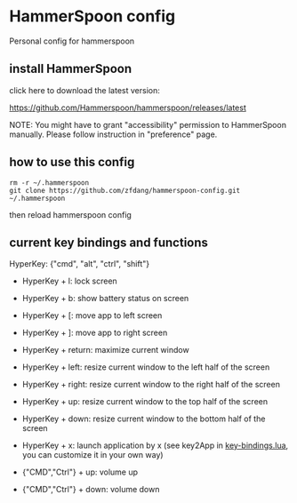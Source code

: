 # HammerSpoon config
Personal config for hammerspoon

## install HammerSpoon

click here to download the latest version:

https://github.com/Hammerspoon/hammerspoon/releases/latest

NOTE: You might have to grant "accessibility" permission to HammerSpoon manually. Please follow instruction in "preference" page.

## how to use this config

```
rm -r ~/.hammerspoon
git clone https://github.com/zfdang/hammerspoon-config.git ~/.hammerspoon
```

then reload hammerspoon config

## current key bindings and functions

HyperKey: {"cmd", "alt", "ctrl", "shift"}

- HyperKey + l: lock screen
- HyperKey + b: show battery status on screen
- HyperKey + [: move app to left screen
- HyperKey + ]: move app to right screen
- HyperKey + return: maximize current window
- HyperKey + left: resize current window to the left half of the screen
- HyperKey + right: resize current window to the right half of the screen
- HyperKey + up: resize current window to the top half of the screen
- HyperKey + down: resize current window to the bottom half of the screen
- HyperKey + x: launch application by x (see key2App in [key-bindings.lua](key-bindings.lua), you can customize it in your own way)

- {"CMD","Ctrl"} + up: volume up
- {"CMD","Ctrl"} + down: volume down

